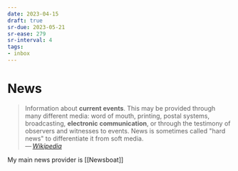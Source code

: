 ```yaml
---
date: 2023-04-15
draft: true
sr-due: 2023-05-21
sr-ease: 279
sr-interval: 4
tags:
- inbox
---
```


# News

> Information about **current events**. This may be provided through many
> different media: word of mouth, printing, postal systems, broadcasting,
> **electronic communication**, or through the testimony of observers and
> witnesses to events. News is sometimes called "hard news" to differentiate it
> from soft media.\
> — <cite>[Wikipedia](https://en.wikipedia.org/wiki/News)</cite>

My main news provider is [[Newsboat]]